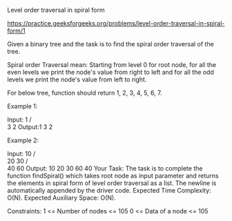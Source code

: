 Level order traversal in spiral form

https://practice.geeksforgeeks.org/problems/level-order-traversal-in-spiral-form/1

Given a binary tree and the task is to find the spiral order traversal of the tree.

Spiral order Traversal mean: Starting from level 0 for root node, for all the even levels we print the node's value from right to left and for all the odd levels we print the node's value from left to right. 

For below tree, function should return 1, 2, 3, 4, 5, 6, 7.


 
 

Example 1:

Input:
      1
    /   \
   3     2
Output:1 3 2

Example 2:

Input:
           10
         /     \
        20     30
      /    \
    40     60
Output: 10 20 30 60 40 
Your Task:
The task is to complete the function findSpiral() which takes root node as input parameter and returns the elements in spiral form of level order traversal as a list. The newline is automatically appended by the driver code.
Expected Time Complexity: O(N).
Expected Auxiliary Space: O(N).

Constraints:
1 <= Number of nodes <= 105
0 <= Data of a node <= 105
